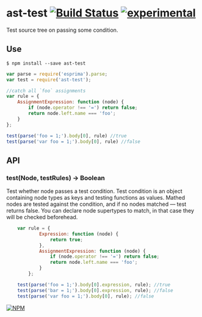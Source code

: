 # ast-test [![Build Status](https://travis-ci.org/dfcreative/ast-test.svg?branch=master)](https://travis-ci.org/dfcreative/ast-test) [![experimental](http://badges.github.io/stability-badges/dist/experimental.svg)](http://github.com/badges/stability-badges)

Test source tree on passing some condition.


## Use

`$ npm install --save ast-test`

```js
var parse = require('esprima').parse;
var test = require('ast-test');

//catch all `foo` assignments
var rule = {
	AssignmentExpression: function (node) {
		if (node.operator !== '=') return false;
		return node.left.name === 'foo';
	}
};

test(parse('foo = 1;').body[0], rule) //true
test(parse('var foo = 1;').body[0], rule) //false
```


## API

### test(Node, testRules) → Boolean

Test whether node passes a test condition. Test condition is an object containing node types as keys and testing functions as values. Mathed nodes are tested against the condition, and if no nodes matched — test returns false. You can declare node supertypes to match, in that case they will be checked beforehead.

```js
	var rule = {
			Expression: function (node) {
				return true;
			},
			AssignmentExpression: function (node) {
				if (node.operator !== '=') return false;
				return node.left.name === 'foo';
			}
		};

	test(parse('foo = 1;').body[0].expression, rule); //true
	test(parse('bar = 1;').body[0].expression, rule); //false
	test(parse('var foo = 1;').body[0], rule); //false
```


[![NPM](https://nodei.co/npm/ast-test.png?downloads=true&downloadRank=true&stars=true)](https://nodei.co/npm/ast-test/)